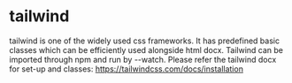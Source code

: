 # tailwind
tailwind is one of the widely used css frameworks. It has predefined basic classes which can be efficiently used alongside html docx. Tailwind can be imported through npm and run by --watch. Please refer the tailwind docx for set-up and classes: https://tailwindcss.com/docs/installation
